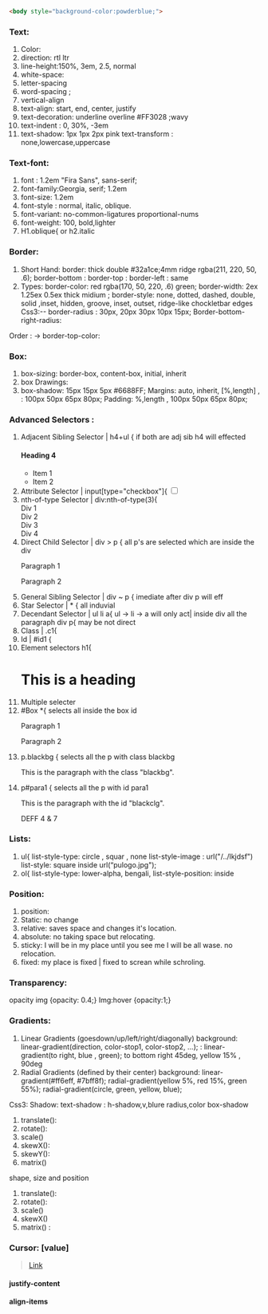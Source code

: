 ```html
<body style="background-color:powderblue;">
```

### Text:
  1. Color: 
  2. direction: rtl ltr
  3. line-height:150%, 3em, 2.5, normal
  4. white-space:
  5. letter-spacing 
  6. word-spacing ;
  7. vertical-align 
  8. text-align: start, end, center, justify
  9. text-decoration: underline overline #FF3028 ;wavy 
  10. text-indent : 0, 30%, -3em
  11. text-shadow: 1px 1px 2px pink
text-transform : none,lowercase,uppercase

### Text-font:
  1. font : 1.2em "Fira Sans", sans-serif;
  2. font-family:Georgia, serif; 1.2em
  3. font-size: 1.2em
  4. font-style : normal, italic, oblique.
  5. font-variant: no-common-ligatures proportional-nums
  6. font-weight: 100, bold,lighter
  7. H1.oblique{ or h2.italic

### Border:
  1. Short Hand:
    border: thick double #32a1ce;4mm ridge rgba(211, 220, 50, .6);
    border-bottom : border-top : border-left  : same
  2. Types:
    border-color: red rgba(170, 50, 220, .6) green;
    border-width: 2ex 1.25ex 0.5ex thick midium  ;
    border-style: none, dotted, dashed, double, solid ,inset, hidden, groove, inset, outset, ridge-like chockletbar edges 
    Css3:--
    border-radius  : 30px, 20px 30px 10px 15px; 
    Border-bottom-right-radius:
  
  Order : ->   border-top-color:

### Box:
  1. box-sizing: border-box, content-box, initial, inherit
  1. box Drawings:
  1. box-shadow: 15px 15px 5px #6688FF; 
Margins: auto, inherit, [%,length]   ,   : 100px 50px 65px 80px; 
Padding: %,length ,    100px 50px 65px 80px; 

### Advanced Selectors :
1. Adjacent Sibling Selector     | h4+ul { if both are adj sib h4 will effected           <h4>Heading 4</h4> <ul> <li>Item 1</li> <li>Item 2</li> </ul> 
2. Attribute Selector            | input[type="checkbox"]{                               <input type="checkbox">
3. nth-of-type Selector          | div:nth-of-type(3){                                     <div>Div 1</div> <div>Div 2</div> <div>Div 3</div> <div>Div 4</div>   
4. Direct Child Selector         | div > p { all p's are selected which are inside the div              <div> <p>Paragraph 1</p> <p>Paragraph 2</p> </div>
5. General Sibling Selector      | div ~ p {  imediate after div p will eff  
6. Star Selector                 | * { all induvial 
7. Decendant Selector            | ul li a{   ul -> li -> a will only act|    inside div all the paragraph div p{ may be not direct
8. Class                         | .c1{         <div class="c1">
9. Id                            | #id1 {   <div id="id1">
10. Element selectors  h1{                       <h1>This is a heading</h1>
11. Multiple selecter  
12. #Box *{   selects all inside the box id           <div id="box"> <p>Paragraph 1</p> <p>Paragraph 2</p> </div>
13. p.blackbg {  selects all the p with class blackbg   <p class="blackbg">This is the paragraph with the class "blackbg".</p>
14. p#para1 {  selects all the p with id para1    <p id="para1">This is the paragraph with the id "blackclg".</p>
DEFF 4 & 7

### Lists: 
  1. ul{ list-style-type: circle , squar , none
        list-style-image : url("/../lkjdsf")
        list-style: square inside url(“pulogo.jpg");
  2. ol{ list-style-type: lower-alpha, bengali, 
        list-style-position: inside

### Position:
  1. position: 
  2. Static: no change
  3. relative: saves space and changes it's location.
  4. absolute: no taking space but relocating.
  5. sticky: I will be in my place until you see me I will be all wase. no relocation.
  6. fixed: my place is fixed | fixed to screan while schroling.  


### Transparency:
  opacity
  img {opacity: 0.4;}
  Img:hover {opacity:1;}

### Gradients:
  1. Linear Gradients (goesdown/up/left/right/diagonally)  background: linear-gradient(direction, color-stop1, color-stop2, ...); : linear-gradient(to right, blue , green); to bottom right 45deg, yellow 15%  , 90deg
  2. Radial Gradients (defined by their center) 
     background: linear-gradient(#ff6eff, #7bff8f); radial-gradient(yellow 5%, red 15%, green 55%); radial-gradient(circle, green, yellow, blue);

Css3:
  Shadow:
    text-shadow : h-shadow,v,blure radius,color
    box-shadow
    
    
  1) translate():
  2) rotate():
  3) scale()
  4) skewX():
  5) skewY():
  6) matrix() 

  shape, size and position
  1) translate():
  2) rotate():
  3) scale()
  4) skewX()
  6) matrix() :






### Cursor: [value]
> [Link](https://www.w3schools.com/cssref/tryit.php?filename=trycss_cursor)




#### justify-content
#### align-items